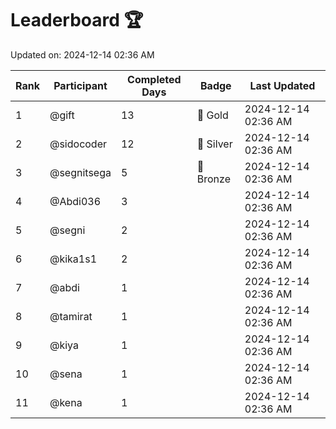 # Leaderboard 🏆

Updated on: 2024-12-14 02:36 AM

| Rank | Participant       | Completed Days | Badge      | Last Updated         |
|------|-------------------|----------------|------------|----------------------|
| 1    | @gift             | 13             | 🏅 Gold     | 2024-12-14 02:36 AM |
| 2    | @sidocoder        | 12             | 🥈 Silver   | 2024-12-14 02:36 AM |
| 3    | @segnitsega       | 5              | 🥉 Bronze   | 2024-12-14 02:36 AM |
| 4    | @Abdi036          | 3              |            | 2024-12-14 02:36 AM |
| 5    | @segni            | 2              |            | 2024-12-14 02:36 AM |
| 6    | @kika1s1          | 2              |            | 2024-12-14 02:36 AM |
| 7    | @abdi             | 1              |            | 2024-12-14 02:36 AM |
| 8    | @tamirat          | 1              |            | 2024-12-14 02:36 AM |
| 9    | @kiya             | 1              |            | 2024-12-14 02:36 AM |
| 10   | @sena             | 1              |            | 2024-12-14 02:36 AM |
| 11   | @kena             | 1              |            | 2024-12-14 02:36 AM |
